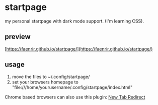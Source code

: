 # startpage

my personal startpage with dark mode support. (I'm learning CSS).

## preview

[https://faenrir.github.io/startpage/](https://faenrir.github.io/startpage/)

## usage

1. move the files to ~/.config/startpage/
2. set your browsers homepage to "file:///home/yourusername/.config/startpage/index.html"

Chrome based browsers can also use this plugin:
[New Tab Redirect](https://chrome.google.com/webstore/detail/new-tab-redirect/icpgjfneehieebagbmdbhnlpiopdcmna)
